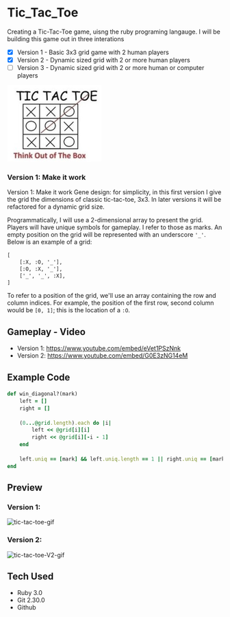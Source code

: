 # Tic_Tac_Toe
Creating a Tic-Tac-Toe game, uisng the ruby programing langauge. I will be building this game out in three interations
- [x] Version 1 - Basic 3x3 grid game with 2 human players
- [x] Version 2 - Dynamic sized grid with 2 or more human players
- [ ] Version 3 - Dynamic sized grid with 2 or more human or computer players

![tic-tac-toe-image](/images/tic-tac-toe-image.jpg)

### Version 1: Make it work
Version 1: Make it work
Gene design: for simplicity, in this first version I give the grid the dimensions of classic tic-tac-toe, 3x3. In later versions it will be refactored for a dynamic grid size.

Programmatically, I will use a 2-dimensional array to present the grid. Players will have unique symbols for gameplay. I refer to those as marks. An empty position on the grid will be represented with an underscore ```'_'```. Below is an example of a grid:
```
[
    [:X, :O, '_'],
    [:O, :X, '_'],
    ['_', '_', :X],
]
```
To refer to a position of the grid, we'll use an array containing the row and column indices. For example, the position of the first row, second column would be ```[0, 1]```; this is the location of a ```:O```.


## Gameplay - Video
- Version 1: https://www.youtube.com/embed/eVet1PSzNnk
- Version 2: https://www.youtube.com/embed/G0E3zNG14eM

## Example Code
```Ruby
def win_diagonal?(mark)
    left = []
    right = []

    (0...@grid.length).each do |i|
        left << @grid[i][i]
        right << @grid[i][-i - 1]
    end

    left.uniq == [mark] && left.uniq.length == 1 || right.uniq == [mark] && right.uniq.length == 1
end
```
## Preview
### Version 1: 
![tic-tac-toe-gif](https://media.giphy.com/media/CglKKzymX4Pm7aJvwE/giphy.gif)
### Version 2:
![tic-tac-toe-V2-gif](https://media.giphy.com/media/9aUTmjA7mmWalw23d1/giphy.gif)


## Tech Used
- Ruby 3.0
- Git 2.30.0
- Github
